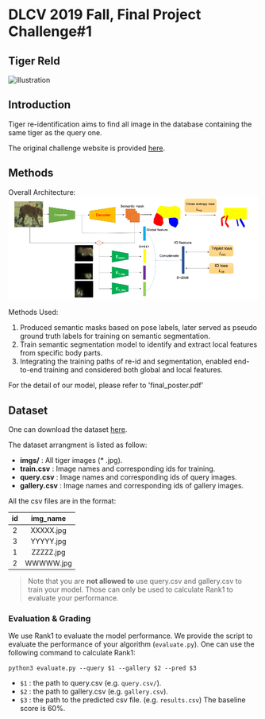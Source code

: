 # DLCV 2019 Fall, Final Project Challenge#1
## Tiger ReId

![illustration](https://cvwc2019.github.io/imgs/det_1.jpg)

## Introduction
Tiger re-identification aims to find all image in the database containing the same tiger as the query one.

The original challenge website is provided [here](https://cvwc2019.github.io/challenge.html).

## Methods
Overall Architecture:
![alt text](./overall_architecture.PNG?raw=true)

Methods Used:
1. Produced semantic masks based on pose labels, later served as pseudo ground truth labels for training on semantic segmentation.
2. Train semantic segmentation model to identify and extract local features from specific body parts. 
3. Integrating the training paths of re-id and segmentation, enabled end-to-end training and considered both global and local features.

For the detail of our model, please refer to 'final_poster.pdf'

## Dataset 
One can download the dataset [here](https://drive.google.com/file/d/1QmvUBz07IphyIi-80iz5B5ZWMEC0IrSq/view?usp=sharing).

The dataset arrangment is listed as follow: 
* **imgs/** : All tiger images (* .jpg).
* **train.csv** : Image names and corresponding ids for training.
* **query.csv** : Image names and corresponding ids of query images.
* **gallery.csv** : Image names and corresponding ids of gallery images.

All the csv files are in the format:

| id | img_name |
|:----------:|:-----:|
| 2 | XXXXX.jpg |
| 3 | YYYYY.jpg |
| 1 | ZZZZZ.jpg |
| 2 | WWWWW.jpg |


> Note that you are **not allowed to** use query.csv and gallery.csv to train your model. Those can only be used to calculate Rank1 to evaluate your performance. 

### Evaluation & Grading 
We use Rank1 to evaluate the model performance. We provide the script to evaluate the performance of your algorithm (`evaluate.py`). One can use the following command to calculate Rank1:
```
python3 evaluate.py --query $1 --gallery $2 --pred $3
```
* `$1` : the path to query.csv (e.g. `query.csv/`).
* `$2` : the path to gallery.csv (e.g. `gallery.csv`).
* `$3` : the path to the predicted csv file. (e.g. `results.csv`)
The baseline score is 60%.

